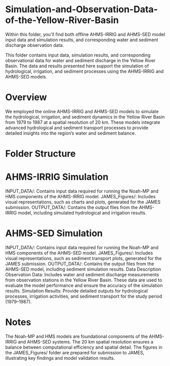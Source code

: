 # Simulation-and-Observation-Data-of-the-Yellow-River-Basin
Within this folder, you'll find both offline AHMS-IRRIG and AHMS-SED model input data and simulation results, and corresponding water and sediment discharge observation data.

This folder contains input data, simulation results, and corresponding observational data for water and sediment discharge in the Yellow River Basin. The data and results presented here support the simulation of hydrological, irrigation, and sediment processes using the AHMS-IRRIG and AHMS-SED models.

# Overview
We employed the online AHMS-IRRIG and AHMS-SED models to simulate the hydrological, irrigation, and sediment dynamics in the Yellow River Basin from 1979 to 1987 at a spatial resolution of 20 km. These models integrate advanced hydrological and sediment transport processes to provide detailed insights into the region’s water and sediment balance.

# Folder Structure
# AHMS-IRRIG Simulation

INPUT_DATA/: Contains input data required for running the Noah-MP and HMS components of the AHMS-IRRIG model.
JAMES_Figures/: Includes visual representations, such as charts and plots, generated for the JAMES submission.
OUTPUT_DATA/: Contains the output files from the AHMS-IRRIG model, including simulated hydrological and irrigation results.

# AHMS-SED Simulation
INPUT_DATA/: Contains input data required for running the Noah-MP and HMS components of the AHMS-SED model.
JAMES_Figures/: Includes visual representations, such as sediment transport plots, generated for the JAMES submission.
OUTPUT_DATA/: Contains the output files from the AHMS-SED model, including sediment simulation results.
Data Description
Observation Data: Includes water and sediment discharge measurements from observation stations in the Yellow River Basin. These data are used to evaluate the model performance and ensure the accuracy of the simulation results.
Simulation Results: Provide detailed outputs for hydrological processes, irrigation activities, and sediment transport for the study period (1979–1987).

# Notes
The Noah-MP and HMS models are foundational components of the AHMS-IRRIG and AHMS-SED systems.
The 20 km spatial resolution ensures a balance between computational efficiency and spatial detail.
The figures in the JAMES_Figures/ folder are prepared for submission to JAMES, illustrating key findings and model validation results.
